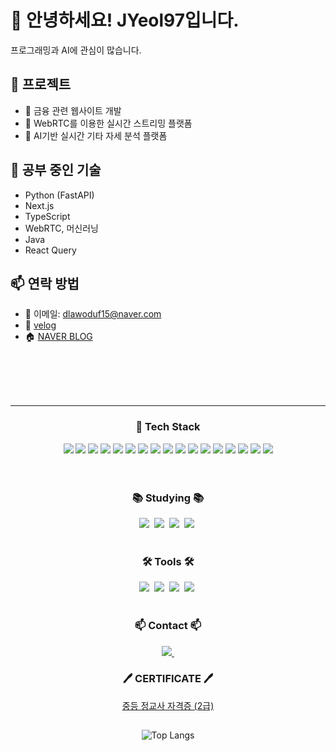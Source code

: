 # 👋 안녕하세요! JYeol97입니다.  
프로그래밍과 AI에 관심이 많습니다.

## 🔭 프로젝트
- 🎯 금융 관련 웹사이트 개발 
- 📡 WebRTC를 이용한 실시간 스트리밍 플랫폼
- 🎸 AI기반 실시간 기타 자세 분석 플랫폼

## 🌱 공부 중인 기술
- Python (FastAPI)
- Next.js
- TypeScript
- WebRTC, 머신러닝
- Java
- React Query

## 📫 연락 방법
- 📧 이메일: dlawoduf15@naver.com
- 🔗 [velog](https://velog.io/@dreamjob/posts)
- 🏠 [NAVER BLOG](https://blog.naver.com/icelatte28)

<!--내용 부분-->
<br/>
<br/>
<br/>
<br/>
</div>
<hr/><div align="center">

<h3> 🧱 Tech Stack</h3>

<!--Python-->
<img src="https://img.shields.io/badge/Python-3776AB?style=flat-square&logo=Python&logoColor=white"/>
<!--JavaScript-->
<img src="https://img.shields.io/badge/JavaScript-F7DF1E?style=flat-square&logo=JavaScript&logoColor=white"/>
<!--TypeScript-->
<img src="https://img.shields.io/badge/TypeScript-3178C6?style=flat-square&logo=TypeScript&logoColor=white"/>
<!--HTML5-->
<img src="https://img.shields.io/badge/HTML5-E34F26?style=flat-square&logo=HTML5&logoColor=white"/>
<!--CSS-->
<img src="https://img.shields.io/badge/CSS3-1572B6?style=flat-square&logo=CSS3&logoColor=white"/>
<!--MySQL-->
<img src="https://img.shields.io/badge/MySQL-4479A1?style=flat-square&logo=MySQL&logoColor=white"/>
<!--Java-->
<img src="https://img.shields.io/badge/Java-FF7800?style=flat-square&logo=Java&logoColor=white"/>
<!--React-->
<img src="https://img.shields.io/badge/React-61DAFB?style=flat-square&logo=React&logoColor=white"/>
<!--Next.js-->
<img src="https://img.shields.io/badge/Next.js-000000?style=flat-square&logo=Next.js&logoColor=white"/>
<!--Vue-->
<img src="https://img.shields.io/badge/Vue.js-4FC08D?style=flat-square&logo=Vue.js&logoColor=white"/>
<!--Tailwind-->
<img src="https://img.shields.io/badge/TailwindCSS-06B6D4?style=flat-square&logo=TailwindCSS&logoColor=white"/>
<!--Django-->
<img src="https://img.shields.io/badge/Django-092E20?style=flat-square&logo=Django&logoColor=white"/>
<!--Docker-->
<img src="https://img.shields.io/badge/Docker-2496ED?style=flat-square&logo=Docker&logoColor=white"/>
<!--Docker Compose-->
<img src="https://img.shields.io/badge/Docker--Compose-2496ED?style=flat-square&logo=Docker&logoColor=white"/>
<!--Jenkins-->
<img src="https://img.shields.io/badge/Jenkins-D24939?style=flat-square&logo=Jenkins&logoColor=white"/>
<!--Nginx-->
<img src="https://img.shields.io/badge/Nginx-009639?style=flat-square&logo=Nginx&logoColor=white"/>
<!--Ngrok-->
<img src="https://img.shields.io/badge/Ngrok-1F1F1F?style=flat-square&logo=Ngrok&logoColor=white"/>

</div>

  <br/>


<br>

<h3 align="center">📚 Studying 📚</h3>
<div align="center">
  <img src="https://img.shields.io/badge/typescript-007ACC.svg?style=for-the-badge&logo=typescript&logoColor=white" />&nbsp
  <img src="https://img.shields.io/badge/React%20Query-FF4154?style=for-the-badge&logo=react%20query&logoColor=white" />&nbsp
  <img src="https://img.shields.io/badge/numpy-4d77cf.svg?style=for-the-badge&logo=numpy&logoColor=white" />&nbsp
  <img src="https://img.shields.io/badge/pandas-150458.svg?style=for-the-badge&logo=pandas&logoColor=white" />&nbsp
  
</div>

<br>

<h3 align="center">🛠 Tools 🛠</h3>
<div align="center">
  <img src="https://img.shields.io/badge/github-181717.svg?style=for-the-badge&logo=github&logoColor=white" />&nbsp
  <img src="https://img.shields.io/badge/Notion-F3F3F3.svg?style=for-the-badge&logo=notion&logoColor=black" />&nbsp
    <img src="https://img.shields.io/badge/VSCode-2C2C32.svg?style=for-the-badge&logo=visual-studio-code&logoColor=22ABF3" />&nbsp
    <img src="https://img.shields.io/badge/figma-F24E1E.svg?style=for-the-badge&logo=figma&logoColor=white" />&nbsp
</div>


<br>

<h3 align="center">📫 Contact 📫</h3>
<div align="center">
  <a href="[https://velog.io/@oka1313](https://velog.io/@dreamjob/posts)">
    <img src="https://img.shields.io/badge/Velog-1EBC8F?style=for-the-badge&logo=velog&logoColor=white" />&nbsp
  </a>

</div>

<h3 align="center">🖊️ CERTIFICATE 🖊️</h3>
<div align="center">
  <a href="[https://velog.io/@oka1313](https://velog.io/@dreamjob/posts)">
    <p>중등 정교사 자격증 (2급)</p>
  </a>

## 
![Top Langs](https://github-readme-stats.vercel.app/api/top-langs/?username=JYeol97&layout=compact)
